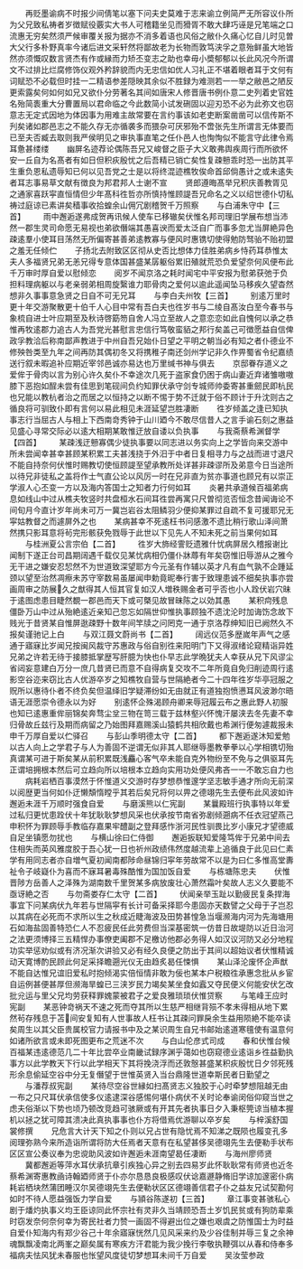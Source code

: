 <!-- { "loadSidebar": true } -->
　　再贬墨谕病不时报少间倩笔以塞下问夫史莫难于志来谕立例简严无所容议仆所为父兄致私祷者岁徴赋役覈实大书人可稽籍坐见而猾胥不敢大肆巧诬是兄笔端之口流惠无穷矣然须严候审覆关报为据亦不消多着语也风俗之敝仆久痛心忆自儿时见曽大父行多朴野真率今诸后进文采轩然将鄙故老为长物而敦笃浃孚之意殆鲜虽大地皆然亦须慨叹数言贤杰有作或縁而力矫丕变志之助也幸毋小奬郁郁以长此风况今所谓文不过排比烂腐修饰仪观外矜辞貌而内无忠信如优人习礼正不堪着眼者耳于文何有词赋恐不必载但时挂一二精语参差隠映其余似不胜録为难测若一一举之敝邑之陋反更索露矣何如何如兄又欲仆分劳著名其间如唐宋人修晋唐书例仆意二史列着史官姓名殆简袠重大分曹置局以君命临之今此数简小试发硎固以迎刃恐不必为此弥文也窃意志无定式因地为体因事为用难主故常要在言约事该如老吏断案凿凿可以信传斯不刋矣诸如郡邑志之不能久存无亦循袭多而猥杂可厌邪殆不啻张先生所谓言无体要而已至夫否臧去取则我严侯明见之审执事直笔之任仆邑人也恂恂似不能言守此律令焉耳惫甚缕缕
　　幽屏名迹荐论偶陈吾兄又峻督之臣子大义敢弗舆疾周行而所欲怀安一丘自为名髙者有如日但积疢殷忧之后吾精已销亡矣性复疎戅乖时恐一出防其平生重负恩私遗辱知已何以见吾党之士是以将终混迹樵牧俟命首邱倘愚计之或未逺失者耳志事易草文献有徴良为邦君邦人士谢不宣
　　贤郎遵晦髙举兄积庆善教胥见之通家喜跃寜直恒情但少年髙科徃哲亦所慎持惟顾諟吾兄命名之义以绍世德仆切私祷过庭谅已素讲矣穑事收拾蝗余山佣冗剧稽贺千万照察
　　与白浦朱守中【三首】
　　雨中邂逅遂弗成贺再讯候人使车已移辙矣伏惟名邦司理旧学展布想当沛然一郡生灵司命愿无易视也弟欲僭端其愚喜谀而爱太泛自广而事多忽尤当屏絶异色疎逺羣小使耳目荡然无所偏寄甚善弟逺教寡与便风时惠镌切使得勉防驽骀不贻初盟之羞无任倾伫
　　子扬北去附致区区彻从史否比想体力佳胜弟病乡恃药耳恭惟太夫人多福贤兄弟无恙兄得专意体国甚盛某孱躯俗累旧殖就荒恐负爱望奈何风便布此千万审时厚自爱以慰倾恋
　　阅岁不闻京洛之耗时闻宅中平安报为慰弟获弛于负担料理病躯以与老亲弱弟相周旋繄谁力耶骨肉之爱何以逾此遥闻坠马移疾久望杳然想非久事事意急贤之日自不可无兄耳
　　与李白夫州牧【三首】
　　别逺万里时更十年交游聚散更十伯千人心目中常有吾白夫也徃岁书与二绫自髙汝白至今春书与象梳自进士叶应期至及秋诗啓筯笏自舍人冯立至故人之意恋恋如此自愧何以承之恭惟再牧逺郡力追古人为吾党光甚慰言忠信行笃敬蛮貊之邦行矣盖己可徴愿益自信俾政孚教洽后称南鄙声教进于中州自吾兄始仆日望之平明之朝当必有知之者仆德业不修殃咎类至九年之间再防其偶初冬又将携稚子南还剑州学记非久作畀蜀省令纪嘉绩送行叙未暇追补应期近宰邻邑诚亦易达也万里缄书神与俱去
　　京邸眷存道义之爱侔于骨肉以言为别心许久矣仆不幸途次几死于盗家食仍困于病山妻近弃诸雏嗷嗷膝下恶抱如酲未尝有佳思到笔砚间负约知罪伏承守剑专城师帅委寄甚重劒民即杭民也兄能以教杭者治之而居之以恒持之以断不惕于势不迁就于俗不顾计于升沈则古之循良将可驯致仆即有言何以易此相见未涯延望岂胜凄断
　　徃岁倾盖之逢已知执事志行当屈古人与相上下西南竒秀钟于山川廼今不敢尽信昔人之言手谕石刻之惠益见盛心寻常交际必以逺大相期某敢惟迂放自诿以负执事
　　与我斋蔡希渊督学【四首】
　　某疎浅迂戅寡偶少徒执事要以同志进以务实向上之学皆向来交游中所未尝闻幸甚幸甚顾某积累工夫甚浅挠于外汨于中者日复相寻力与之战而进寸退尺不能自持奈何伏惟时赐教切使恒顾諟至望承教所处详甚非疎谬所及弟意今日当途所以待兄非徒私之盖将作士气直公论以风厉一时在兄非直为贫亦事道也顾兄有以崇正学淑人心丕变一方以及海内答国士之知者力行何如耳
　　炎暑共承道候百福弟病息如线山中过从樵夫牧竖时共盘桓水石间耳徃尝再寓只尺曽彻览否恒念昔闻诲论不间旬月今直计岁年尚未可万一冀岂岩谷太阻鳞羽少便抑某罪过自疏不复可援耶兄无寜姑教督之而遽屏外之也
　　某病甚幸不死逺枉书问感激不遗比稍行歌山泽间萧然携只影耳意将茍完形骸获免戮辱于此世以下见先人不知未死之前当果何如耳
　　与桂洲夏公言宗伯【二首】
　　徃岁大斾经霅贬遗雅什忧病屏居久稽报谢比闻制下遂正台司昌期阔遇千载仅见某忧病相仍僵仆牀蓐有年矣窃惟旧辱游从之雅今无干进之嫌安忍恝然不为世道致深望耶方今元圣有作辅以英才凡有血气孰不企踵延颈以望至治然凋瘵未苏守宰数易虽屡闻申勅竟昵奉行害于致理患诚不细矣执事亦尝画周审之防展久之猷得其人恒其官复如汉人増秩赐金者可乎否也小人跧伏岩穴昧于逺图虑患目睫然覩一郡邑而天下或可槩见故冒昧陈之以効其愚
　　某积疴残息僵卧万山中过从殆絶逺近亲知己忽忘如隔世仰惟执事顾独不遗沈沦时加诲饬念故下贱光于昔贤某自惟屏逖疎野十数年间竿牍之问罔克一通于京洛荐绅知旧已阙然久不报矣谨驰记上白
　　与双江聂文蔚尚书【二首】
　　阔远仪范多歴嵗年声气之感通于寤寐比岁闻兄按闽风裁守苏惠政与俗自别徃来阳明门下又得淑绪论窥精诣异姓兄弟之许若无待于接膝抵掌歴写肝臆为快也仆早志此学晩犹夫人幸获从兄下风谬尘省闼妄意建白万分一庶几昔贤已而意不自得病复交攻不二年所竟自免归削迹周行逺影空谷迩来窃比古人优游卒岁之知樵牧自营与世隔絶者今二十四年徃岁华亭冠服之贶所以惠待仆者不终负矣但温绎旧学疑滞纷如无由就正有道独抱愤懑耳风波渺尔晤语无涯愿崇令德永以为好
　　别逺怀企殊渴顾舟卿来辱冠履云布之惠此野人初服也知已逺惠重侔丽锦矣奔骛尘坌三物在笥三载于兹林壑兴怀愧汗屡浃去冬先妻不幸归骨故丘兹行及期而病留之乃始图拜嘉赐溪山猿鹤共相欣戴也希渊行便匆遽裁报未申千万厚自爱以伫驿召
　　与彭山季明德太守【二首】
　　都下邂逅遂沐知爱勉以古人向上之学君子与人为善固不逆谓无似非其人耶继辱墨教拳拳以心学相镌切殆真谓某可进于斯矣某从前积累既浅麤心客气卒未能自克外物纷至不免与之俱驱耳先正谓培拥根本然后可立趋向所以培根本立趋向实用功处便风弗吝一一不敢忘自力也
　　病耗岩栖百事漠然于怀惟道义交游时存梦想恭惟邃学坚志敏手通才所向无前深以阅歴更当何如仆迂懒頽惰瞠乎其若后矣兄将何以畀之德翊先生去便布此风波如许邂逅未涯千万顺时强食自爱
　　与磨溪熊以仁宪副
　　某曩殿班行执事特以年爱过私归更忧患跧伏十年犹耿耿梦想风采也伏承按节南省弥剧倾遡病不任衣冠望燕己申积怀为罪顾辱手教临存嘉果牢醴副之登拜感怍浙河民性驯畏比岁小康兄才望德威自足坐镇愿勿扰也
　　与横山徐曰仁侍御
　　邂逅扳联知爱隆笃侔于兄弟中间去住相失而英风雅度胶于吾心犹一日也祈州政绩伟然度越流辈上追循良于此见曰仁素学有用同志者亦自増气夏初闻南都陟命昼锦归寜年劳故常不以是为曰仁多惟高堂夀祉令子岐嶷仆为喜而不寐耳暑毒殊酷惟为国加饭自爱
　　与栋塘陈忠夫
　　伏惟晋陟方岳善人之泽殊为湖南数千里贺某多病放废壮心萧然霜叶矣故人志义久要能不亟讶絶之否
　　与勿斋娄存仁太守【二首】
　　伏闻亲举玉趾以勤疲民复条捍海事宜下问某病伏九年若与世隔寜有长计可备采择耶今患固亦天数譬之父母于子岂忍以其病在必死而不求所以生之秋成近睫海波及田势甚惶急当堰濒海内河为先海塘用石如海盐固善特恐仁人不忍疲民任此劳费但当深基密筑一仿昔日故堤防以近日治河之法更须博择三五精悍办事僚吏阖郡不足檄访他郡必务得人如汉议河防又必分地程功实举惩劝似或有济况渐次讲验又必有经久良便之防出于其间以超始议者伏惟精诚动天寛博酌民顾此何足采择瞻遡光仪无由趋炙曷任悚惧
　　某山泽沦废怀企声猷不能自达惟兄谊旧爱私时抱倾渴实倍恒情非敢为佞也某本户税粮徃承惠念批从乡宦自运例甚便甚厚但濒海旱蝗已三浃岁民力竭矣某坐食如蠧又夺民便义何能安伏乞改批兊运与里父兄均劳获释罪媿蒙被君子之爱良雅琐琐伏惟贷察
　　与笔峰王应时宪副
　　某恶钟竒祸天不速之死而夺其所以生慈严相继背殒不孝未得相从地下累然茍存残息于苫间安复知有人世事故人枉书让其疎问罪戾余生益用陨絶不能卒读矣周生以其父臣贵属校官力请报书中及之某识周生自兄书邮始逺道寒氊使有温意何如诸所欲言或未即死图更布之荒迷不次
　　与白山伦彦式司成
　　春和伏惟台候百福某违逺德范几二十年比尝卒业南畿试録序渊乎蔼如也窃窥德业逺诣乡徃益勤执事方以此学教天下行以此学相天下其将挽浇浮而还敦慤甚盛某积疢殷忧日夕邻死残形余息偷延空谷中分无复僭望于世惟英贤入当台鼎隆世道幸斯民者日勤望之
　　与潘荐叔宪副
　　某待尽空谷世縁如扫髙贤志义独胶于心时牵梦想阻越无由一布之只尺耳伏承信使多仪逺逮深谷感惕何堪仆病伏不关时论奉谕闵俗仰窥当世之虑夫俗渐以下势也顷乃顿改竞趋可骇厥或有开其先者执事日夕入秉枢筦谅当植本握机以拯之犹可障其溃决此真执事事也仆方将借焉优游聊以卒岁矣
　　与梓溪舒国裳修撰
　　兄危言大计天下知之仆则以兄占世有隐忧焉不知涕之既陨也履变孔多阅理弥熟今来所造诣所谓将防大任焉者天意有在私望甚侈吴德翊先生去便勒手状布区区宣公奏议奉为忠谠助风波如许邂逅未涯南望曷任凄断
　　与海州廖师贤
　　冀都邂逅等萍水耳伏承抗章引疾独心异之别去四易岁此怀耿耿常有师贤也近冬蔡希渊寄惠教凾诗翰廼师贤于仆亦尔恳恳良极感叹伏谂嘉遯静脩旧学谅加邃密仆病耗岩栖块然蒲团睡汉尔吴德翊先生去便勒状区区德翊善信君子仆之益友兄试契勘何如时不待人愿益强饭力学自爱
　　与頴谷陈遂初【三首】
　　章江事变甚骇私心剧于燔灼执事义均王臣谅同此怀宗社有灵非久当靖顾恐吾土岁饥民贫或有狗防辈乘时窃发奈何奈何幸为寄民社者力赞一画固不得避出位之嫌也艰虞之防惟国士为时益自爱仆知海内有郑少谷己十年余寤寐恍然几见风采来约及少谷佳制并辱三复之余神魂飘飘凌南北两峯之巅矣属有寒疾方汗君能为我少挽行李敬执鞭弭以从春和侍奉多福病夫怯风犹未春服也怅望风度徒切梦想耳未间千万自爱
　　吴汝莹参政
